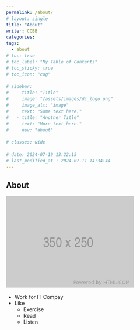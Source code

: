 ```yaml
---
permalink: /about/
# layout: single
title: "About"
writer: CCBB
categories:
tags:
  - about
# toc: true
# toc_label: "My Table of Contents"
# toc_sticky: true
# toc_icon: "cog"

# sidebar:
#   - title: "Title"
#     image: "/assets/images/dc_logo.png"
#     image_alt: "image"
#     text: "Some text here."
#   - title: "Another Title"
#     text: "More text here."
#     nav: "about"

# classes: wide

# date: 2024-07-19 13:22:15
# last_modified_at : 2024-07-11 14:34:44
---
```


## About


![profile](/assets/images/350x250.png)
* Work for IT Compay
* Like
  * Exercise
  * Read
  * Listen
